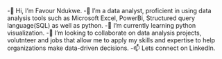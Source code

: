 -👋 Hi, I’m Favour Ndukwe.
-👀 I’m a data analyst, proficient in using data analysis tools such as Microsoft Excel, PowerBi, Structured query language(SQL) as well as python.
-🌱 I’m currently learning python visualization. 
-💞️ I’m looking to collaborate on data analysis projects, volutnteer and jobs that allow me to apply my skills and expertise to help organizations make data-driven decisions.
-📫 Lets connect on LinkedIn.
